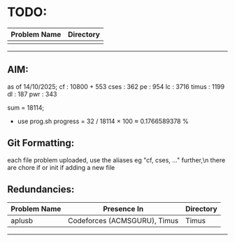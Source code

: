 # TODO:

| Problem Name       | Directory                      |
|--------------------|--------------------------------|
|                    |                                |
---

## AIM: 

as of 14/10/2025;
cf : 10800 + 553
cses : 362
pe : 954
lc : 3716
timus : 1199
dl : 187
pwr : 343

sum = 18114;
- use prog.sh
progress = 32 / 18114 × 100 ≈ 0.1766589378 %

## Git Formatting:

each file problem uploaded, use the aliases eg "cf, cses, ..." further,\n
there are chore if or init if adding a new file

## Redundancies:

| Problem Name | Presence In                                 | Directory |
|--------------|---------------------------------------------|-----------|
| aplusb       | Codeforces (ACMSGURU), Timus                | Timus     |
---

